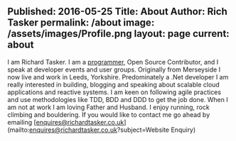 Published: 2016-05-25
Title: About
Author: Rich Tasker
permalink: /about
image: /assets/images/Profile.png
layout: page
current: about
---
I am Richard Tasker. I am a [programmer](https://github.com/ritasker), Open Source Contributor, and I speak at developer events and user groups.
Originally from Merseyside I now live and work in Leeds, Yorkshire. Predominately a .Net developer I am really interested in building, blogging and speaking about scalable cloud applications and reactive systems. I am keen on following agile practices and use methodologies like TDD, BDD and DDD to get the job done.
When I am not at work I am loving Father and Husband. I enjoy running, rock climbing and bouldering.
If you would like to contact me go ahead by emailing [enquires@richardtasker.co.uk](mailto:enquires@richardtasker.co.uk?subject=Website Enquiry)